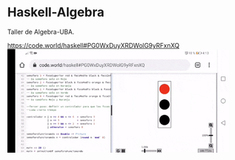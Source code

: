 # Haskell-Algebra
 Taller de Algebra-UBA.
 
 https://code.world/haskell#PG0WxDuyXRDWolG9yRFxnXQ
 ![](semaforo.gif)

